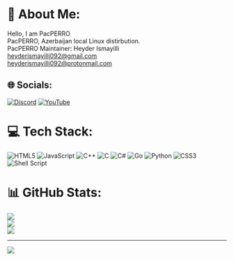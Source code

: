 # 💫 About Me:
Hello, I am PacPERRO<br>PacPERRO, Azerbaijan local Linux distirbution.<br>PacPERRO Maintainer: Heyder Ismayilli <br><heyderismayilli092@gmail.com><br><heyderismayilli092@protonmail.com>


## 🌐 Socials:
[![Discord](https://img.shields.io/badge/Discord-%237289DA.svg?logo=discord&logoColor=white)](htttps://discord.gg/UgRU7M7cV9) [![YouTube](https://img.shields.io/badge/YouTube-%23FF0000.svg?logo=YouTube&logoColor=white)](https://youtube.com/c/UCYy7ILUVy-EVR_Y6JDd8x-g) 

# 💻 Tech Stack:
![HTML5](https://img.shields.io/badge/html5-%23E34F26.svg?style=for-the-badge&logo=html5&logoColor=white) ![JavaScript](https://img.shields.io/badge/javascript-%23323330.svg?style=for-the-badge&logo=javascript&logoColor=%23F7DF1E) ![C++](https://img.shields.io/badge/c++-%2300599C.svg?style=for-the-badge&logo=c%2B%2B&logoColor=white) ![C](https://img.shields.io/badge/c-%2300599C.svg?style=for-the-badge&logo=c&logoColor=white) ![C#](https://img.shields.io/badge/c%23-%23239120.svg?style=for-the-badge&logo=c-sharp&logoColor=white) ![Go](https://img.shields.io/badge/go-%2300ADD8.svg?style=for-the-badge&logo=go&logoColor=white) ![Python](https://img.shields.io/badge/python-3670A0?style=for-the-badge&logo=python&logoColor=ffdd54) ![CSS3](https://img.shields.io/badge/css3-%231572B6.svg?style=for-the-badge&logo=css3&logoColor=white) ![Shell Script](https://img.shields.io/badge/shell_script-%23121011.svg?style=for-the-badge&logo=gnu-bash&logoColor=white)
# 📊 GitHub Stats:
![](https://github-readme-stats.vercel.app/api?username=PacPERRO-OS&theme=dark&hide_border=false&include_all_commits=true&count_private=true)<br/>
![](https://github-readme-streak-stats.herokuapp.com/?user=PacPERRO-OS&theme=dark&hide_border=false)<br/>
![](https://github-readme-stats.vercel.app/api/top-langs/?username=PacPERRO-OS&theme=dark&hide_border=false&include_all_commits=true&count_private=true&layout=compact)

---
[![](https://visitcount.itsvg.in/api?id=PacPERRO-OS&icon=0&color=0)](https://visitcount.itsvg.in)
